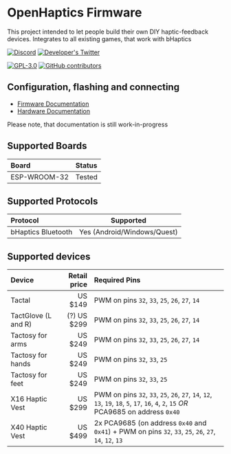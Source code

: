 # OpenHaptics Firmware

This project intended to let people build their own DIY haptic-feedback devices. Integrates to all existing games, that work with bHaptics

[![Discord](https://img.shields.io/discord/966090258104062023?label=Discord&logo=discord)](https://discord.gg/YUtRKAqty2)
[![Developer's Twitter](https://img.shields.io/twitter/follow/leon0399?color=%231DA1F2&label=Developer%27s%20Twitter&logo=twitter&style=plastic)](https://twitter.com/leon0399)

[![GPL-3.0](https://img.shields.io/github/license/openhaptics/openhaptics-firmware)](/LICENSE)
[![GitHub contributors](https://img.shields.io/github/contributors/openhaptics/openhaptics-firmware)](https://github.com/openhaptics/openhaptics-firmware/graphs/contributors)

## Configuration, flashing and connecting

* [Firmware Documentation](/docs)
* [Hardware Documentation](https://github.com/openhaptics/openhaptics-hardware)

Please note, that documentation is still work-in-progress

## Supported Boards

| Board                | Status       |
| :------------------- | :----------- |
| ESP-WROOM-32         | Tested       |

## Supported Protocols

| Protocol           | Supported                   |
| :----------------- | :-------------------------: |
| bHaptics Bluetooth | Yes (Android/Windows/Quest) |

## Supported devices

| Device              | Retail price | Required Pins                                                                                                                           |
| :------------------ | -----------: | :-------------------------------------------------------------------------------------------------------------------------------------- |
| Tactal              |  US $149     | PWM on pins `32`, `33`, `25`, `26`, `27`, `14`                                                                                          |
| TactGlove (L and R) | (?) US $299  | PWM on pins `32`, `33`, `25`, `26`, `27`, `14`                                                                                          |
| Tactosy for arms    | US $249      | PWM on pins `32`, `33`, `25`, `26`, `27`, `14`                                                                                          |
| Tactosy for hands   | US $249      | PWM on pins `32`, `33`, `25`                                                                                                            |
| Tactosy for feet    | US $249      | PWM on pins `32`, `33`, `25`                                                                                                            |
| X16 Haptic Vest     | US $299      | PWM on pins `32`, `33`, `25`, `26`, `27`, `14`, `12`, `13`, `19`, `18`, `5`, `17`, `16`, `4`, `2`, `15` *OR* PCA9685 on address `0x40`  |
| X40 Haptic Vest     | US $499      | 2x PCA9685 (on address `0x40` and `0x41`) + PWM on pins `32`, `33`, `25`, `26`, `27`, `14`, `12`, `13`                                  |
